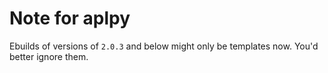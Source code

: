 # Note for aplpy
<!--The newest verion of APLpy (currently 2.0.3) needs `>=sci-libs/scikits_image-0.14`, while the official portage only have ~0.13.0 for now (2020-01-08). So in order to use the newest version of APLpy you might need some other overlays including new versions of scikits\_image. (e.g.: [cynede](https://github.com/Heather/gentoo-cynede) or [stuff](https://github.com/istitov/stuff))-->
Ebuilds of versions of `2.0.3` and below might only be templates now. You'd better ignore them.
